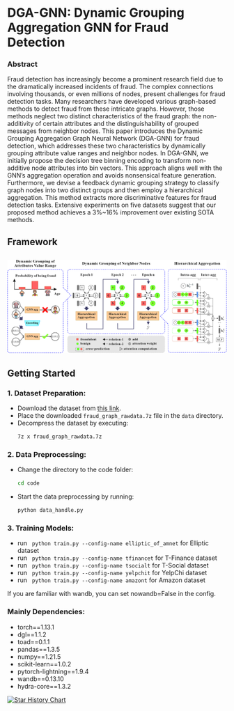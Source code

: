 # DGA-GNN: Dynamic Grouping Aggregation GNN for Fraud Detection

###  Abstract

Fraud detection has increasingly become a prominent research field due to the dramatically increased incidents of fraud. The complex connections involving thousands, or even millions of nodes, present challenges for fraud detection tasks. Many researchers have developed various graph-based methods to detect fraud from these intricate graphs. However, those methods neglect two distinct characteristics of the fraud graph: the non-additivity of certain attributes and the distinguishability of grouped messages from neighbor nodes.
This paper introduces the Dynamic Grouping Aggregation Graph Neural Network (DGA-GNN) for fraud detection, which addresses these two characteristics by dynamically grouping attribute value ranges and neighbor nodes. In DGA-GNN, we initially propose the decision tree binning encoding to transform non-additive node attributes into bin vectors. This approach aligns well with the GNN’s aggregation operation and avoids nonsensical feature generation. Furthermore, we devise a feedback dynamic grouping strategy to classify graph nodes into two distinct groups and then employ a hierarchical aggregation. This method extracts more discriminative features for fraud detection tasks. Extensive experiments on five datasets suggest that our proposed method achieves a 3%~16% improvement over existing SOTA methods.


## **Framework**
![Framework](./framework.jpg)
---


## **Getting Started**
### **1. Dataset Preparation:**

- Download the dataset from [this link](https://drive.google.com/file/d/1ws9J_mrkRjnWVs8_gIQ3oFvF96TWt6HS/view?usp=drive_link).
- Place the downloaded `fraud_graph_rawdata.7z` file in the `data` directory.
- Decompress the dataset by executing:
  ```bash
  7z x fraud_graph_rawdata.7z
  ```
  
### **2. Data Preprocessing:**

- Change the directory to the code folder:
  ```bash
  cd code
  ```
- Start the data preprocessing by running:
  ```bash
  python data_handle.py  
  ```

### **3. Training Models:**

- run <code> python train.py --config-name elliptic_of_amnet</code>  for Elliptic dataset  
- run <code> python train.py --config-name tfinancet</code>  for T-Finance dataset  
- run <code> python train.py --config-name tsocialt</code>  for T-Social dataset  
- run <code> python train.py --config-name yelpchit</code>  for YelpChi dataset   
- run <code> python train.py --config-name amazont</code>  for Amazon dataset    

If you are familiar with wandb, you can set nowandb=False in the config.

###  **Mainly Dependencies:**
- torch==1.13.1   
- dgl==1.1.2  
- toad==0.1.1  
- pandas==1.3.5  
- numpy==1.21.5  
- scikit-learn==1.0.2  
- pytorch-lightning==1.9.4  
- wandb==0.13.10  
- hydra-core==1.3.2

[![Star History Chart](https://api.star-history.com/svg?repos=AtwoodDuan/DGA-GNN&type=Date)](https://star-history.com/#AtwoodDuan/DGA-GNN&Date)
